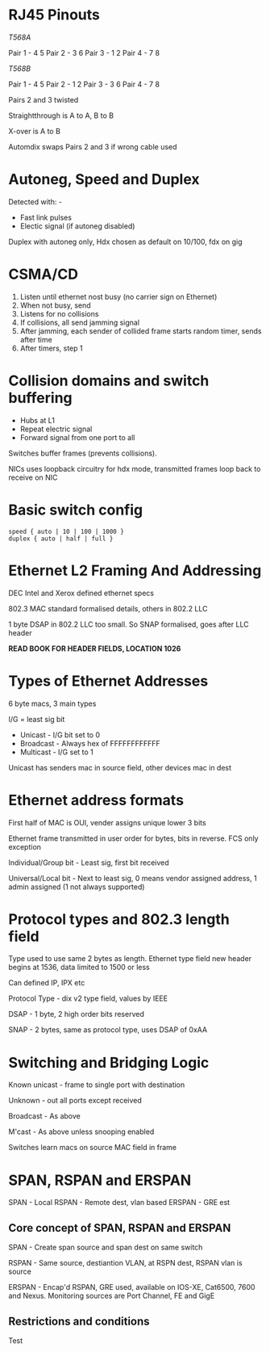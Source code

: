 # RJ45 Pinouts

*T568A*

Pair 1 - 4 5
Pair 2 - 3 6
Pair 3 - 1 2
Pair 4 - 7 8

*T568B*

Pair 1 - 4 5
Pair 2 - 1 2
Pair 3 - 3 6
Pair 4 - 7 8

Pairs 2 and 3 twisted

Straightthrough is A to A, B to B

X-over is A to B

Automdix swaps Pairs 2 and 3 if wrong cable used

# Autoneg, Speed and Duplex

Detected with: -

* Fast link pulses
* Electic signal (if autoneg disabled)

Duplex with autoneg only, Hdx chosen as default on 10/100, fdx on gig

# CSMA/CD

1) Listen until ethernet nost busy (no carrier sign on Ethernet)
2) When not busy, send
3) Listens for no collisions
4) If collisions, all send jamming signal
5) After jamming, each sender of collided frame starts random timer, sends after time
6) After timers, step 1

# Collision domains and switch buffering

* Hubs at L1
* Repeat electric signal
* Forward signal from one port to all

Switches buffer frames (prevents collisions).

NICs uses loopback circuitry for hdx mode, transmitted frames loop back to receive on NIC

# Basic switch config

```
speed { auto | 10 | 100 | 1000 }
duplex { auto | half | full }
```

# Ethernet L2 Framing And Addressing

DEC Intel and Xerox defined ethernet specs

802.3 MAC standard formalised details, others in 802.2 LLC

1 byte DSAP in 802.2 LLC too small. So SNAP formalised, goes after LLC header

**READ BOOK FOR HEADER FIELDS, LOCATION 1026**

# Types of Ethernet Addresses

6 byte macs, 3 main types

I/G = least sig bit

* Unicast - I/G bit set to 0
* Broadcast - Always hex of FFFFFFFFFFFF
* Multicast - I/G set to 1

Unicast has senders mac in source field, other devices mac in dest

# Ethernet address formats

First half of MAC is OUI, vender assigns unique lower 3 bits

Ethernet frame transmitted in user order for bytes, bits in reverse. FCS only exception

Individual/Group bit - Least sig, first bit received

Universal/Local bit - Next to least sig, 0 means vendor assigned address, 1 admin assigned (1 not always supported)

# Protocol types and 802.3 length field

Type used to use same 2 bytes as length. Ethernet type field new header begins at 1536, data limited to 1500 or less

Can defined IP, IPX etc

Protocol Type - dix v2 type field, values by IEEE

DSAP - 1 byte, 2 high order bits reserved

SNAP - 2 bytes, same as protocol type, uses DSAP of 0xAA

# Switching and Bridging Logic

Known unicast - frame to single port with destination

Unknown - out all ports except received

Broadcast - As above

M'cast - As above unless snooping enabled

Switches learn macs on source MAC field in frame

# SPAN, RSPAN and ERSPAN

SPAN - Local
RSPAN - Remote dest, vlan based
ERSPAN - GRE est

## Core concept of SPAN, RSPAN and ERSPAN

SPAN - Create span source and span dest on same switch

RSPAN - Same source, destiantion VLAN, at RSPN dest, RSPAN vlan is source

ERSPAN - Encap'd RSPAN, GRE used, available on IOS-XE, Cat6500, 7600 and Nexus. Monitoring sources are Port Channel, FE and GigE

## Restrictions and conditions

Test
